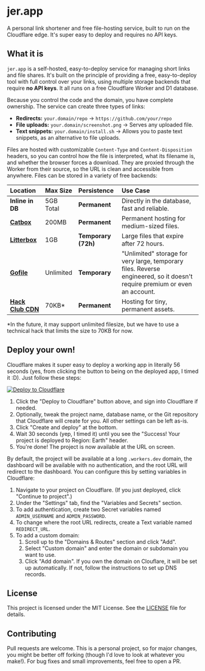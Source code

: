 # jer.app

A personal link shortener and free file-hosting service, built to run on the
Cloudflare edge. It's super easy to deploy and requires no API keys.

## What it is

`jer.app` is a self-hosted, easy-to-deploy service for managing short links and
file shares. It's built on the principle of providing a free, easy-to-deploy
tool with full control over your links, using multiple storage backends that
require **no API keys**. It all runs on a free Cloudflare Worker and D1
database.

Because you control the code and the domain, you have complete ownership. The
service can create three types of links:

- **Redirects:** `your.domain/repo` -> `https://github.com/your/repo`
- **File uploads:** `your.domain/screenshot.png` -> Serves any uploaded file.
- **Text snippets:** `your.domain/install.sh` -> Allows you to paste text
  snippets, as an alternative to file uploads.

Files are hosted with customizable `Content-Type` and `Content-Disposition`
headers, so you can control how the file is interpreted, what its filename is,
and whether the browser forces a download. They are proxied through the Worker
from their source, so the URL is clean and accessible from anywhere. Files can
be stored in a variety of free backends:

| Location                                             | Max Size  | Persistence         | Use Case                                                                                                                   |
| :--------------------------------------------------- | :-------- | :------------------ | :------------------------------------------------------------------------------------------------------------------------- |
| **Inline in DB**                                     | 5GB Total | **Permanent**       | Directly in the database, fast and reliable.                                                                               |
| [**Catbox**](https://catbox.moe)                     | 200MB     | **Permanent**       | Permanent hosting for medium-sized files.                                                                                  |
| [**Litterbox**](https://litterbox.catbox.moe)        | 1GB       | **Temporary (72h)** | Large files that expire after 72 hours.                                                                                    |
| [**Gofile**](https://gofile.io)                      | Unlimited | **Temporary**       | "Unlimited" storage for very large, temporary files. Reverse engineered, so it doesn't require premium or even an account. |
| [**Hack Club CDN**](https://github.com/hackclub/cdn) | 70KB\*    | **Permanent**       | Hosting for tiny, permanent assets.                                                                                        |

\*In the future, it may support unlimited filesize, but we have to use a
technical hack that limits the size to 70KB for now.

## Deploy your own!

Cloudflare makes it super easy to deploy a working app in literally 56 seconds
(yes, from clicking the button to being on the deployed app, I timed it :D).
Just follow these steps:

[![Deploy to Cloudflare](https://deploy.workers.cloudflare.com/button)](https://deploy.workers.cloudflare.com/?url=https://github.com/jeremy46231/jer.app)

1. Click the "Deploy to Cloudflare" button above, and sign into Cloudflare if
   needed.
2. Optionally, tweak the project name, database name, or the Git repository that
   Cloudflare will create for you. All other settings can be left as-is.
3. Click "Create and deploy" at the bottom.
4. Wait 30 seconds (yep, I timed it) until you see the "Success! Your project is
   deployed to Region: Earth" header.
5. You're done! The project is now available at the URL on screen.

By default, the project will be available at a long `.workers.dev` domain, the
dashboard will be available with no authentication, and the root URL will
redirect to the dashboard. You can configure this by setting variables in
Cloudflare:

1. Navigate to your project on Cloudflare. (If you just deployed, click
   "Continue to project".)
2. Under the "Settings" tab, find the "Variables and Secrets" section.
3. To add authentication, create two Secret variables named `ADMIN_USERNAME` and
   `ADMIN_PASSWORD`.
4. To change where the root URL redirects, create a Text variable named
   `REDIRECT_URL`.
5. To add a custom domain:
   1. Scroll up to the "Domains & Routes" section and click "Add".
   2. Select "Custom domain" and enter the domain or subdomain you want to use.
   3. Click "Add domain". If you own the domain on Clouflare, it will be set up
      automatically. If not, follow the instructions to set up DNS records.

## License

This project is licensed under the MIT License. See the [LICENSE](LICENSE) file
for details.

## Contributing

Pull requests are welcome. This is a personal project, so for major changes, you
might be better off forking (though I'd love to look at whatever you make!). For
bug fixes and small improvements, feel free to open a PR.
